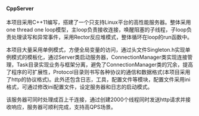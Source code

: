 #### CppServer

​	        本项目采用C++11编写，搭建了一个只支持Linux平台的高性能服务器。整体采用one thread one loop模型，主loop负责接收连接，唤醒阻塞的子线程，子loop负责处理读写和异常事件，采用Rector反应堆模式，整体循环在loop的run函数中。

​		      本项目大量采用单例模式，方便全局变量的访问，通过头文件Singleton.h实现单例模式的模板化，通过Server类启动服务器，ConnectionManager类实现连接管理，Task目录实现业务与框架分离，避免了ConnectionManager类的冗余，提高了程序的可扩展性，Protocol目录则书写各种协议的通信和数据格式(本项目采用了http的协议格式)。此外还包含日志，工具，配置文件等模块，配置文件采用ini格式，可通过修改ini配置文件，设定服务器和日志的启动模式。

​		      该服务器可同时处理成百上千连接，通过创建2000个线程同时发送http请求并接收响应，服务器可顺利完成，支持高QPS场景。
